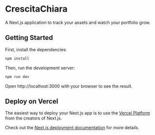 # CrescitaChiara

A Next.js application to track your assets and watch your portfolio grow.

## Getting Started

First, install the dependencies:
```bash
npm install
```

Then, run the development server:

```bash
npm run dev
```

Open http://localhost:3000 with your browser to see the result.

## Deploy on Vercel

The easiest way to deploy your Next.js app is to use the [Vercel Platform](https://vercel.com/new?utm_medium=default-template&filter=next.js&utm_source=create-next-app&utm_campaign=create-next-app-readme) from the creators of Next.js.

Check out the [Next.js deployment documentation](https://nextjs.org/docs/deployment) for more details.
